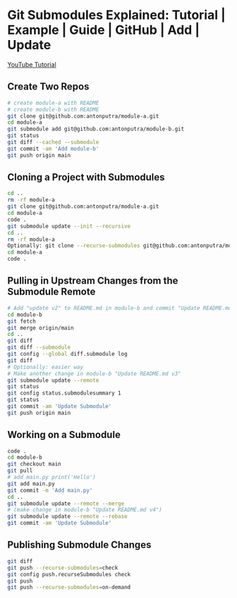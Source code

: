 # Git Submodules Explained: Tutorial | Example | Guide | GitHub | Add | Update

[YouTube Tutorial](https://youtu.be/wTGIDDg0tK8)

## Create Two Repos

```bash
# create module-a with README
# create module-b with README
git clone git@github.com:antonputra/module-a.git
cd module-a
git submodule add git@github.com:antonputra/module-b.git
git status
git diff --cached --submodule
git commit -am 'Add module-b'
git push origin main
```

## Cloning a Project with Submodules
```bash
cd ..
rm -rf module-a
git clone git@github.com:antonputra/module-a.git
cd module-a
code .
git submodule update --init --recursive
cd ..
rm -rf module-a
Optionally: git clone --recurse-submodules git@github.com:antonputra/module-a.git
cd module-a
code .
```

## Pulling in Upstream Changes from the Submodule Remote
```bash
# Add "update v2" to README.md in module-b and commit "Update README.md v2"
cd module-b
git fetch
git merge origin/main
cd ..
git diff
git diff --submodule
git config --global diff.submodule log
git diff
# Optionally: easier way
# Make another change in module-b "Update README.md v3"
git submodule update --remote
git status
git config status.submodulesummary 1
git status
git commit -am 'Update Submodule'
git push origin main
```

## Working on a Submodule
```bash
code .
cd module-b
git checkout main
git pull
# add main.py print('Hello')
git add main.py
git commit -m 'Add main.py'
cd ..
git submodule update --remote --merge
# (make change in module-b "Update README.md v4")
git submodule update --remote --rebase
git commit -am 'Update Submodule'
```

## Publishing Submodule Changes
```bash
git diff
git push --recurse-submodules=check
git config push.recurseSubmodules check
git push
git push --recurse-submodules=on-demand
```